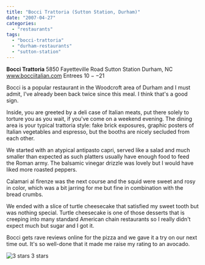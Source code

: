 ```yaml
---
title: "Bocci Trattoria (Sutton Station, Durham)"
date: "2007-04-27"
categories:
  - "restaurants"
tags:
  - "bocci-trattoria"
  - "durham-restaurants"
  - "sutton-station"
---
```


**Bocci Trattoria** 5850 Fayetteville Road Sutton Station Durham, NC www.bocciitalian.com Entrees $10--$21

Bocci is a popular restaurant in the Woodcroft area of Durham and I must admit, I've already been back twice since this meal. I think that's a good sign.

Inside, you are greeted by a deli case of Italian meats, put there solely to torture you as you wait, if you've come on a weekend evening. The dining area is your typical trattoria style: fake brick exposures, graphic posters of Italian vegetables and espresso, but the booths are nicely secluded from each other.

We started with an atypical antipasto capri, served like a salad and much smaller than expected as such platters usually have enough food to feed the Roman army. The balsamic vinegar drizzle was lovely but I would have liked more roasted peppers.

Calamari al firenze was the next course and the squid were sweet and rosy in color, which was a bit jarring for me but fine in combination with the bread crumbs.

We ended with a slice of turtle cheesecake that satisfied my sweet tooth but was nothing special. Turtle cheesecake is one of those desserts that is creeping into many standard American chain restaurants so I really didn't expect much but sugar and I got it.

Bocci gets rave reviews online for the pizza and we gave it a try on our next time out. It's so well-done that it made me raise my rating to an avocado.




<div class="caption">

![3 stars](http://s3.amazonaws.com/thegourmez-wpmedia/2009/02/rating_avocado1.gif "rating_avocado1") 3 stars</div>

